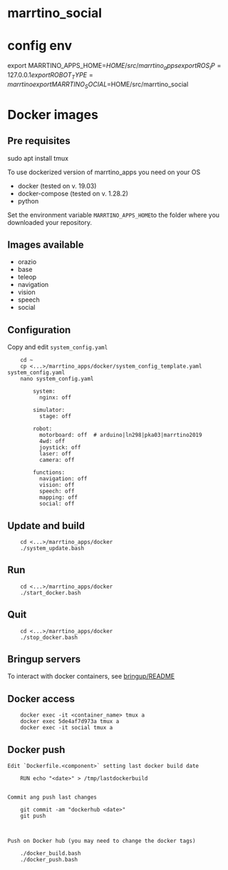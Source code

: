 # marrtino_social


# config env

export MARRTINO_APPS_HOME=$HOME/src/marrtino_apps
export ROS_IP=127.0.0.1
export ROBOT_TYPE=marrtino
export MARRTINO_SOCIAL=$HOME/src/marrtino_social

# Docker images

## Pre requisites

sudo apt install tmux



To use dockerized version of marrtino_apps you need on your OS

* docker (tested on v. 19.03)
* docker-compose (tested on v. 1.28.2)
* python

Set the environment variable `MARRTINO_APPS_HOME`to the folder where you downloaded your repository.

## Images available

* orazio
* base
* teleop
* navigation
* vision
* speech
* social

## Configuration

Copy and edit `system_config.yaml`

        cd ~
        cp <...>/marrtino_apps/docker/system_config_template.yaml system_config.yaml
        nano system_config.yaml

            system:
              nginx: off

            simulator:
              stage: off

            robot:
              motorboard: off  # arduino|ln298|pka03|marrtino2019
              4wd: off
              joystick: off
              laser: off
              camera: off

            functions:
              navigation: off
              vision: off
              speech: off
              mapping: off
              social: off



## Update and build

        cd <...>/marrtino_apps/docker
        ./system_update.bash

## Run

        cd <...>/marrtino_apps/docker
        ./start_docker.bash

## Quit

        cd <...>/marrtino_apps/docker
        ./stop_docker.bash


## Bringup servers

To interact with docker containers, see 
[bringup/README](https://bitbucket.org/iocchi/marrtino_apps/src/master/bringup/README.md)

## Docker access

        docker exec -it <container_name> tmux a
        docker exec 5de4af7d973a tmux a
        docker exec -it social tmux a


## Docker push

    Edit `Dockerfile.<component>` setting last docker build date

        RUN echo "<date>" > /tmp/lastdockerbuild


    Commit ang push last changes

        git commit -am "dockerhub <date>"
        git push



    Push on Docker hub (you may need to change the docker tags)

        ./docker_build.bash
        ./docker_push.bash


